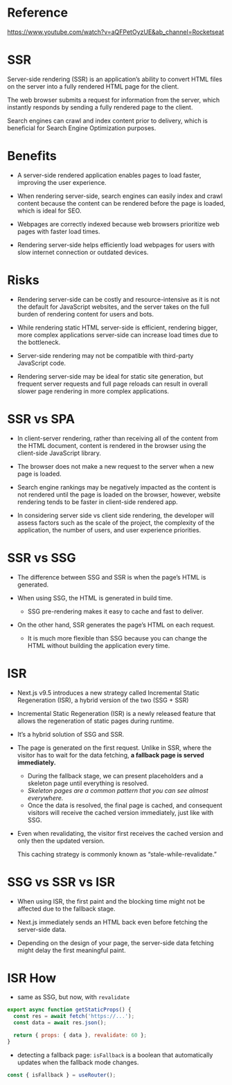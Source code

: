 # Reference

https://www.youtube.com/watch?v=aQFPetOyzUE&ab_channel=Rocketseat

# SSR

Server-side rendering (SSR) is an application’s ability to convert HTML files on the server into a fully rendered HTML page for the client. 

The web browser submits a request for information from the server, which instantly responds by sending a fully rendered page to the client. 

Search engines can crawl and index content prior to delivery, which is beneficial for Search Engine Optimization purposes.

# Benefits

- A server-side rendered application enables pages to load faster, improving the user experience.

- When rendering server-side, search engines can easily index and crawl content because the content can be rendered before the page is loaded, which is ideal for SEO. 

- Webpages are correctly indexed because web browsers prioritize web pages with faster load times.

- Rendering server-side helps efficiently load webpages for users with slow internet connection or outdated devices.

# Risks

- Rendering server-side can be costly and resource-intensive as it is not the default for JavaScript websites, and the server takes on the full burden of rendering content for users and bots.

- While rendering static HTML server-side is efficient, rendering bigger, more complex applications server-side can increase load times due to the bottleneck.

- Server-side rendering may not be compatible with third-party JavaScript code. 

- Rendering server-side may be ideal for static site generation, but frequent server requests and full page reloads can result in overall slower page rendering in more complex applications. 

# SSR vs SPA

- In client-server rendering, rather than receiving all of the content from the HTML document, content is rendered in the browser using the client-side JavaScript library. 

- The browser does not make a new request to the server when a new page is loaded. 

- Search engine rankings may be negatively impacted as the content is not rendered until the page is loaded on the browser, however, website rendering tends to be faster in client-side rendered app. 

- In considering server side vs client side rendering, the developer will assess factors such as the scale of the project, the complexity of the application, the number of users, and user experience priorities.

# SSR vs SSG

- The difference between SSG and SSR is when the page’s HTML is generated.

- When using SSG, the HTML is generated in build time.
    - SSG pre-rendering makes it easy to cache and fast to deliver.

- On the other hand, SSR generates the page’s HTML on each request.
    - It is much more flexible than SSG because you can change the HTML without building the application every time.

# ISR

- Next.js v9.5 introduces a new strategy called Incremental Static Regeneration (ISR), a hybrid version of the two (SSG + SSR)

- Incremental Static Regeneration (ISR) is a newly released feature that allows the regeneration of static pages during runtime.

- It’s a hybrid solution of SSG and SSR.

- The page is generated on the first request. Unlike in SSR, where the visitor has to wait for the data fetching, **a fallback page is served immediately.**
    - During the fallback stage, we can present placeholders and a skeleton page until everything is resolved.
    - *Skeleton pages are a common pattern that you can see almost everywhere.*
    - Once the data is resolved, the final page is cached, and consequent visitors will receive the cached version immediately, just like with SSG.

- Even when revalidating, the visitor first receives the cached version and only then the updated version.

    This caching strategy is commonly known as “stale-while-revalidate.”

# SSG vs SSR vs ISR

- When using ISR, the first paint and the blocking time might not be affected due to the fallback stage. 

- Next.js immediately sends an HTML back even before fetching the server-side data. 

- Depending on the design of your page, the server-side data fetching might delay the first meaningful paint.


# ISR How

- same as SSG, but now, with `revalidate`

```jsx
export async function getStaticProps() {
  const res = await fetch('https://...');
  const data = await res.json();

  return { props: { data }, revalidate: 60 };
}
```

- detecting a fallback page: `isFallback` is a boolean that automatically updates when the fallback mode changes.

```jsx
const { isFallback } = useRouter();
```

